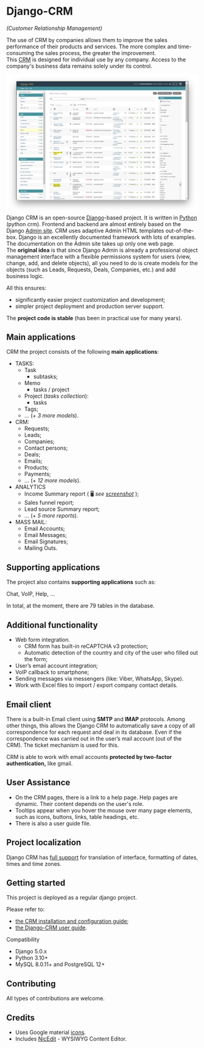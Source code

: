 ﻿# Django-CRM

*(Customer Relationship Management)*

The use of CRM by companies allows them to improve the sales performance of their products and services.  The more complex and time-consuming the sales process, the greater the improvement.  
This [CRM](https://github.com/DjangoCRM/django-crm) is designed for individual use by any company. Access to the company's business data remains solely under its control.


![](docs/pics/deals_screenshot.png)
Django CRM is an open-source [Django](https://www.djangoproject.com/start/overview/)-based project. It is written in [Python](https://www.python.org) (python crm).
Frontend and backend are almost entirely based on the Django [Admin site](https://docs.djangoproject.com/en/dev/ref/contrib/admin/).
CRM uses adaptive Admin HTML templates out-of-the-box.
Django is an excellently documented framework with lots of examples.
The documentation on the Admin site takes up only one web page.  
The **original idea** is that since Django Admin is already a professional object management interface with a flexible permissions system for users (view, change, add, and delete objects), all you need to do is create models for the objects (such as Leads, Requests, Deals, Companies, etc.) and add business logic.      

All this ensures:
- significantly easier project customization and development;
- simpler project deployment and production server support.

The **project code is stable** (has been in practical use for many years).

## Main applications
CRM the project consists of the following **main applications**:

- TASKS:
  - Task
    - subtasks;
  - Memo
    - tasks / project
  - Project (*tasks collection*):
    - tasks
  - Tags;
  - … (+ *3 more models*).
- CRM:
  - Requests;
  - Leads;
  - Companies;
  - Contact persons;
  - Deals;
  - Emails;
  - Products;
  - Payments;
  - … (*+ 12 more models*).
- ANALYTICS
  - Income Summary report ( :desktop_computer: *see [screenshot](docs/pics/income_summary_screenshot.png)* );
  - Sales funnel report;
  - Lead source Summary report;
  - … (+ *5 more reports*).
- MASS MAIL:
  - Email Accounts;
  - Email Messages;
  - Email Signatures;
  - Mailing Outs.

## Supporting applications
The project also contains **supporting applications** such as:

Chat, VoIP, Help, …

In total, at the moment, there are 79 tables in the database.

## Additional functionality
- Web form integration.
  - CRM form has built-in reCAPTCHA v3 protection;
  - Automatic detection of the country and city of the user who filled out the form;
- User’s email account integration;
- VoIP callback to smartphone;
- Sending messages via messengers (like: Viber, WhatsApp, Skype).
- Work with Excel files to import / export company contact details.

## Email client
There is a built-in Email client using **SMTP** and **IMAP** protocols.
Among other things, this allows the Django CRM to automatically save a copy of all correspondence for each request and deal in its database. Even if the correspondence was carried out in the user’s mail account (out of the CRM). The ticket mechanism is used for this.

CRM is able to work with email accounts **protected by two-factor authentication,** like gmail.

## User Assistance
- On the CRM pages, there is a link to a help page.
  Help pages are dynamic. Their content depends on the user's role.
- Tooltips appear when you hover the mouse over many page elements, such as icons, buttons, links, table headings, etc.
- There is also a user guide file.

## Project localization

Django CRM has [full support](https://docs.djangoproject.com/en/dev/topics/i18n/) for translation of interface, formatting of dates, times and time zones.

## Getting started

This project is deployed as a regular django project.

Please refer to:
- [the CRM installation and configuration guide](docs/installation_and_configuration_guide.md);
- [the Django-CRM user guide](docs/django-crm_user_guide.md).

Compatibility  
- Django 5.0.x
- Python 3.10+
- MySQL 8.0.11+ and PostgreSQL 12+

## Contributing
All types of contributions are welcome.

## Credits

- Uses Google material [icons](https://fonts.google.com/icons).
- Includes [NicEdit](https://nicedit.com) - WYSIWYG Content Editor.

